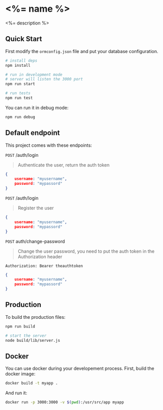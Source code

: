 # <%= name %>

<%= description %>

## Quick Start

First modify the `ormconfig.json` file and put your database configuration.

```bash
# install deps
npm install

# run in development mode
# server will listen the 3000 port
npm run start

# run tests
npm run test
```
You can run it in debug mode:

```bash
npm run debug
```

## Default endpoint

This project comes with these endpoints:

`POST` /auth/login 
> Authenticate the user, return the auth token
```json
{
    username: "myusername",
    password: "mypassord"
}
```

`POST` /auth/login 
> Register the user
```json
{
    username: "myusername",
    password: "mypassord"
}
```

`POST` auth/change-password
> Change the user password, you need to put the auth token in the Authorization header

`Authorization: Bearer theauthtoken`
```json
{
    username: "myusername",
    password: "mypassord"
}
```

## Production

To build the production files:

```bash
npm run build

# start the server
node build/lib/server.js
```
## Docker

You can use docker during your developement process.
First, build the docker image:
```bash
docker build -t myapp .
```

And run it:
```bash
docker run -p 3000:3000 -v $(pwd):/usr/src/app myapp
```